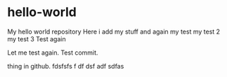 # hello-world
My hello world repository
 Here i add my stuff
 and again
 my test
my test 2
my test 3
Test again

Let me test again. Test commit.

thing in github. fdsfsfs f df dsf adf sdfas

